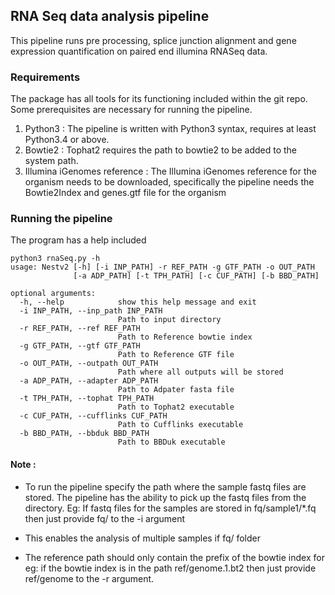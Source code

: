 ## RNA Seq data analysis pipeline
This pipeline runs pre processing, splice junction alignment and gene expression quantification on paired end illumina RNASeq data.

### Requirements
The package has all tools for its functioning included within the git repo. Some prerequisites are necessary for running the pipeline.

1. Python3 : The pipeline is written with Python3 syntax, requires at least Python3.4 or above.
2. Bowtie2 : Tophat2 requires the path to bowtie2 to be added to the system path.
3. Illumina iGenomes reference : The Illumina iGenomes reference for the organism needs to be downloaded, specifically the pipeline needs the Bowtie2Index and genes.gtf file for the organism

### Running the pipeline
The program has a help included

```{sh}
python3 rnaSeq.py -h
usage: Nestv2 [-h] [-i INP_PATH] -r REF_PATH -g GTF_PATH -o OUT_PATH
              [-a ADP_PATH] [-t TPH_PATH] [-c CUF_PATH] [-b BBD_PATH]

optional arguments:
  -h, --help            show this help message and exit
  -i INP_PATH, --inp_path INP_PATH
                        Path to input directory
  -r REF_PATH, --ref REF_PATH
                        Path to Reference bowtie index
  -g GTF_PATH, --gtf GTF_PATH
                        Path to Reference GTF file
  -o OUT_PATH, --outpath OUT_PATH
                        Path where all outputs will be stored
  -a ADP_PATH, --adapter ADP_PATH
                        Path to Adpater fasta file
  -t TPH_PATH, --tophat TPH_PATH
                        Path to Tophat2 executable
  -c CUF_PATH, --cufflinks CUF_PATH
                        Path to Cufflinks executable
  -b BBD_PATH, --bbduk BBD_PATH
                        Path to BBDuk executable
```
#### Note :

 - To run the pipeline specify the path where the sample fastq files are stored. The pipeline has the ability to pick up the fastq files from the directory. Eg: If fastq files for the samples are stored in fq/sample1/*.fq then just provide fq/ to the -i argument

 - This enables the analysis of multiple samples if fq/ folder

 - The reference path should only contain the prefix of the bowtie index for eg: if the bowtie index is in the path ref/genome.1.bt2 then just provide ref/genome to the -r argument.
